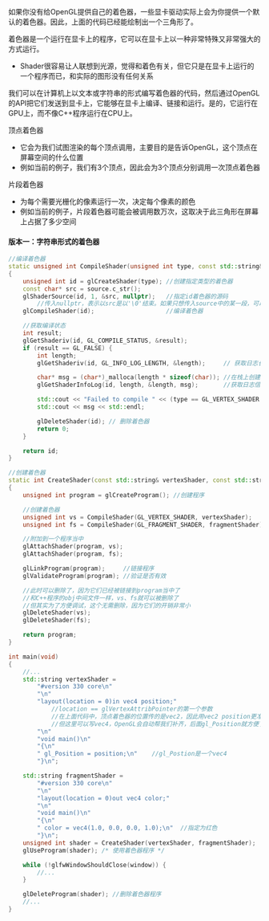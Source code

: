 如果你没有给OpenGL提供自己的着色器，一些显卡驱动实际上会为你提供一个默认的着色器。因此，上面的代码已经能绘制出一个三角形了。

着色器是一个运行在显卡上的程序，它可以在显卡上以一种非常特殊又非常强大的方式运行。

- Shader很容易让人联想到光源，觉得和着色有关，但它只是在显卡上运行的一个程序而已，和实际的图形没有任何关系

我们可以在计算机上以文本或字符串的形式编写着色器的代码，然后通过OpenGL的API把它们发送到显卡上，它能够在显卡上编译、链接和运行。是的，它运行在GPU上，而不像C++程序运行在CPU上。

顶点着色器

- 它会为我们试图渲染的每个顶点调用，主要目的是告诉OpenGL，这个顶点在屏幕空间的什么位置
- 例如当前的例子，我们有3个顶点，因此会为3个顶点分别调用一次顶点着色器

片段着色器

- 为每个需要光栅化的像素运行一次，决定每个像素的颜色
- 例如当前的例子，片段着色器可能会被调用数万次，这取决于此三角形在屏幕上占据了多少空间


#### 版本一：字符串形式的着色器
```cpp
//编译着色器
static unsigned int CompileShader(unsigned int type, const std::string& source)
{
    unsigned int id = glCreateShader(type); //创建指定类型的着色器
    const char* src = source.c_str();
    glShaderSource(id, 1, &src, nullptr);   //指定id着色器的源码
        //传入nullptr，表示以src是以'\0'结束。如果只想传入source中的某一段，可以指定长度
    glCompileShader(id);                    //编译着色器

    //获取编译状态
    int result;
    glGetShaderiv(id, GL_COMPILE_STATUS, &result);
    if (result == GL_FALSE) {
        int length;
        glGetShaderiv(id, GL_INFO_LOG_LENGTH, &length);     // 获取日志长度

        char* msg = (char*)_malloca(length * sizeof(char)); //在栈上创建
        glGetShaderInfoLog(id, length, &length, msg);       //获取日志信息

        std::cout << "Failed to compile " << (type == GL_VERTEX_SHADER ? "vertex" : "fragment") << " shader!" << std::endl;
        std::cout << msg << std::endl;

        glDeleteShader(id); // 删除着色器
        return 0;
    }

    return id;
}

//创建着色器
static int CreateShader(const std::string& vertexShader, const std::string& fragmentShader)
{
    unsigned int program = glCreateProgram(); //创建程序

    //创建着色器
    unsigned int vs = CompileShader(GL_VERTEX_SHADER, vertexShader);
    unsigned int fs = CompileShader(GL_FRAGMENT_SHADER, fragmentShader);

    //附加到一个程序当中
    glAttachShader(program, vs);
    glAttachShader(program, fs);

    glLinkProgram(program);     //链接程序
    glValidateProgram(program); //验证是否有效

    //此时可以删除了，因为它们已经被链接到program当中了
    //和C++程序的obj中间文件一样，vs、fs就可以被删除了
    //但其实为了方便调试，这个无需删除，因为它们的开销非常小
    glDeleteShader(vs);
    glDeleteShader(fs);

    return program;
}

int main(void)
{
	//...
    std::string vertexShader =
        "#version 330 core\n"
        "\n"
        "layout(location = 0)in vec4 position;"
            //location == glVertexAttribPointer的第一个参数
            //在上面代码中，顶点着色器的位置传的是vec2，因此用vec2 position更准确。但如果用vec2，下面则需要改成gl_Position=vec4(position.xy, 0.0, 1.0);
            //但这里可以写vec4，OpenGL会自动帮我们补齐，后面gl_Position就方便了
        "\n"
        "void main()\n"
        "{\n"
        " gl_Position = position;\n"    //gl_Postion是一个vec4
        "}\n";

    std::string fragmentShader =
        "#version 330 core\n"
        "\n"
        "layout(location = 0)out vec4 color;"
        "\n"
        "void main()\n"
        "{\n"
        " color = vec4(1.0, 0.0, 0.0, 1.0);\n"  //指定为红色
        "}\n";
    unsigned int shader = CreateShader(vertexShader, fragmentShader);
    glUseProgram(shader); /* 使用着色器程序 */

    while (!glfwWindowShouldClose(window)) {
	    //...
    }

	glDeleteProgram(shader); //删除着色器程序
	//...
}
```

